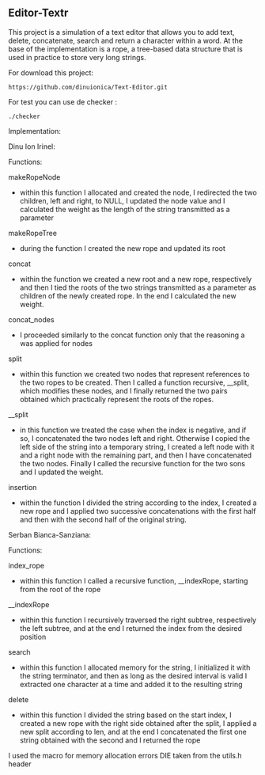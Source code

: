 
## Editor-Textr<br />

This project is a simulation of a text editor that allows you to add text, delete, concatenate, search 
and return a character within a word. At the base of the implementation is a rope, a tree-based data
structure that is used in practice to store very long strings.

For download this project:
```
https://github.com/dinuionica/Text-Editor.git
```
For test you can use de checker :<br />
```
./checker
```
Implementation:

Dinu Ion Irinel:

Functions:

makeRopeNode
- within this function I allocated and created the node, I redirected
the two children, left and right, to NULL, I updated the node value and I
calculated the weight as the length of the string transmitted as a parameter

makeRopeTree
- during the function I created the new rope and updated its root

concat
- within the function we created a new root and a new rope, respectively
and then I tied the roots of the two strings transmitted as a parameter
as children of the newly created rope. In the end I calculated the new weight.


concat_nodes
- I proceeded similarly to the concat function only that the reasoning a
was applied for nodes

split
- within this function we created two nodes that represent references
to the two ropes to be created. Then I called a function
recursive, __split, which modifies these nodes, and I finally returned
the two pairs obtained which practically represent the roots of the ropes.

__split
- in this function we treated the case when the index is negative,
and if so, I concatenated the two nodes left and right. Otherwise
I copied the left side of the string into a temporary string, I created
a left node with it and a right node with the remaining part, and then I have
concatenated the two nodes. Finally I called the recursive function for
the two sons and I updated the weight.



insertion
- within the function I divided the string according to the index, I created
a new rope and I applied two successive concatenations with the first half and
then with the second half of the original string.


Serban Bianca-Sanziana:


Functions:

index_rope
- within this function I called a recursive function, __indexRope,
starting from the root of the rope

__indexRope
- within this function I recursively traversed the right subtree, respectively
the left subtree, and at the end I returned the index from the desired position

search
- within this function I allocated memory for the string, I initialized it
with the string terminator, and then as long as the desired interval is valid I
extracted one character at a time and added it to the resulting string

delete
- within this function I divided the string based on the start index,
I created a new rope with the right side obtained after the split,
I applied a new split according to len, and at the end I concatenated the first one
string obtained with the second and I returned the rope

I used the macro for memory allocation errors
DIE taken from the utils.h header
